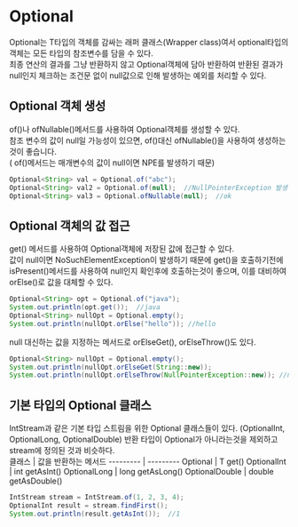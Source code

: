 # Optional

Optional<T>는 T타입의 객체를 감싸는 래퍼 클래스(Wrapper class)여서 optional타입의 객체는 모든 타입의 참조변수를 담을 수 있다.  
최종 연산의 결과를 그냥 반환하지 않고 Optional객체에 담아 반환하여 반환된 결과가 null인지 체크하는 조건문 없이 null값으로 인해 발생하는 예외를 처리할 수 있다.

## Optional 객체 생성

of()나 ofNullable()메서드를 사용하여 Optional객체를 생성할 수 있다.  
참조 변수의 값이 null일 가능성이 있으면, of()대신 ofNullable()을 사용하여 생성하는것이 좋습니다.  
( of()메서드는 매개변수의 값이 null이면 NPE를 발생하기 때문)

```java
Optional<String> val = Optional.of("abc");
Optional<String> val2 = Optional.of(null);  //NullPointerException 발생
Optional<String> val3 = Optional.ofNullable(null);  //ok
```

## Optional 객체의 값 접근

get() 메서드를 사용하여 Optional객체에 저장된 값에 접근할 수 있다.  
값이 null이면 NoSuchElementException이 발생하기 때문에 get()을 호출하기전에 isPresent()메서드를 사용하여 null인지 확인후에 호출하는것이 좋으며, 이를 대비하여 orElse()로 값을 대체할 수 있다.

```java
Optional<String> opt = Optional.of("java");
System.out.println(opt.get());  //java
Optional<String> nullOpt = Optional.empty();
System.out.println(nullOpt.orElse("hello")); //hello
```

null 대신하는 값을 지정하는 메서드로 orElseGet(), orElseThrow()도 있다.

```java
Optional<String> nullOpt = Optional.empty();
System.out.println(nullOpt.orElseGet(String::new));
System.out.println(nullOpt.orElseThrow(NullPointerException::new)); //null이면 예외 발생
```

## 기본 타입의 Optional 클래스

IntStream과 같은 기본 타입 스트림을 위한 Optional 클래스들이 있다. (OptionalInt, OptionalLong, OptionalDouble)
반환 타입이 Optional<T>가 아니라는것을 제외하고 stream에 정의된 것과 비슷하다.  
클래스 | 값을 반환하는 메서드
--------- | ---------
Optional<T> | T get()
OptionalInt | int getAsInt()
OptionalLong | long getAsLong()
OptionalDouble | double getAsDouble()

```java
IntStream stream = IntStream.of(1, 2, 3, 4);
OptionalInt result = stream.findFirst();
System.out.println(result.getAsInt());  //1
```
